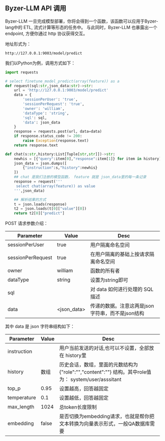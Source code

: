 ## Byzer-LLM API 调用

Byzer-LLM  一旦完成模型部署，你将会得到一个函数，该函数可以应用于Byzer-lang中的 ETL, 流式计算等形态的任务中。
与此同时，Byzer-LLM 也暴露出一个 endpoint, 方便你通过 http 协议获得交互。

地址形式为：

```
http://127.0.0.1:9003/model/predict
```

我们以Python为例，调用方式如下：

```python
import requests

# select finetune_model_predict(array(feature)) as a
def request(sql:str,json_data:str)->str:
    url = 'http://127.0.0.1:9003/model/predict'
    data = {
        'sessionPerUser': 'true',
        'sessionPerRequest': 'true',
        'owner': 'william',
        'dataType': 'string',
        'sql': sql,
        'data': json_data
    }
    response = requests.post(url, data=data)
    if response.status_code != 200:
        raise Exception(response.text)
    return response.text

def chat(s:str,history:List[Tuple[str,str]])->str:
    newhis = [{"query":item[0],"response":item[1]} for item in history]
    json_data = json.dumps([
        {"instruction":s,"history":newhis}
    ])
    ## chat 是我们注册的模型函数， feature 就是 json_data里的每一条记录
    response = request('''
     select chat(array(feature)) as value
    ''',json_data)   

    ## 解析结果的方式 
    t = json.loads(response)
    t2 = json.loads(t[0]["value"][0])
    return t2[0]["predict"]    
```

POST 请求参数介绍：


| Parameter          | Value      | Desc|
|--------------------|------------|------|
| sessionPerUser     | true       |用户隔离命名空间|
| sessionPerRequest  | true       |在用户隔离的基础上按请求隔离命名空间|
| owner              | william    |函数的所有者|
| dataType           | string     |设置为string即可|
| sql                | <sql>      |对 data 如何进行处理的 SQL 描述|
| data               | <json_data> |传递的数据。注意这两是json 字符串，而不是json结构|


其中 data 是 json 字符串结构如下：

| Parameter          | Value      | Desc|
|--------------------|------------|------|
| instruction     |        |用户当前发送的对话,也可以不设置，全部放在 history里|
| history  | 数组        |历史会话，数组，里面的元数结构为 {"role":"","content":""} 结构。其中role值为： system/user/asssitant|
| top_p  | 0.95      | 设置越高，回答越固定 |
| temperature  | 0.1       | 设置越低，回答越固定|
| max_length  | 1024       | 总token长度限制|
| embedding  | false       | 是否切换为embedding请求，也就是帮你把文本转换为向量表示形式，一般QA数据库需要|

